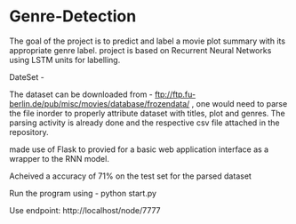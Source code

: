 # Genre-Detection

The goal of the project is to predict and label a movie plot summary with its appropriate genre label. project is based on Recurrent Neural Networks using LSTM units for labelling.

DateSet - 

The dataset can be downloaded from - ftp://ftp.fu-berlin.de/pub/misc/movies/database/frozendata/ , one would need to parse the file inorder to properly attribute dataset with titles, plot and genres. The parsing activity is already done and the respective csv file attached in the repository.

made use of Flask to provied for a basic web application interface as a wrapper to the RNN model.

Acheived a accuracy of 71% on the test set for the parsed dataset


Run the program using - python start.py

Use endpoint: http://localhost/node/7777

